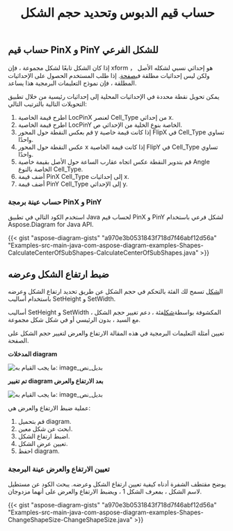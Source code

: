 ﻿---
title: حساب قيم الدبوس وتحديد حجم الشكل
type: docs
weight: 40
url: /ar/java/calculate-pin-values-and-setting-size-of-a-shape/
---
## **حساب قيم PinX و PinY للشكل الفرعي**
 إذا كان الشكل تابعًا لشكل مجموعة ، فإن xform هو إحداثي نسبي لشكله الأصل ， ولكن ليس إحداثيات مطلقة في[صفحة](https://reference.aspose.com/diagram/java/com.aspose.diagram/page). إذا طلب المستخدم الحصول على الإحداثيات المطلقة ، فإن نموذج التعليمات البرمجية هذا يساعد.

يمكن تحويل نقطة محددة في الإحداثيات المحلية إلى إحداثيات رئيسية من خلال تطبيق التحويلات التالية بالترتيب التالي:

1. اطرح قيمة الخاصية LocPinX لعنصر Cell_Type من إحداثي x.
1. اطرح قيمة الخاصية LocPinY الخاصة بنوع الخلية من الإحداثي ص.
1. قم بعكس النقطة حول المحور y إذا كانت قيمة خاصية FlipX في Cell_Type تساوي واحدًا.
1. عكس النقطة حول المحور x إذا كانت قيمة الخاصية FlipY في Cell_Type تساوي واحدًا.
1. قم بتدوير النقطة عكس اتجاه عقارب الساعة حول الأصل بقيمة خاصية Angle الخاصة بالنوع Cell_Type.
1. أضف قيمة PinX Cell_Type إلى إحداثيات x.
1. أضف قيمة PinY Cell_Type إلى الإحداثي y.
### **حساب عينة برمجة PinX و PinY**
استخدم الكود التالي في تطبيق Java لحساب قيم PinX و PinY لشكل فرعي باستخدام Aspose.Diagram for Java API.

{{< gist "aspose-diagram-gists" "a970e3b0531843f718d7f46abf12d56a" "Examples-src-main-java-com-aspose-diagram-examples-Shapes-CalculateCenterOfSubShapes-CalculateCenterOfSubShapes.java" >}}
## **ضبط ارتفاع الشكل وعرضه**
 ال[شكل](https://reference.aspose.com/diagram/java/com.aspose.diagram/shape) تسمح لك الفئة بالتحكم في حجم الشكل عن طريق تحديد ارتفاع الشكل وعرضه باستخدام أساليب SetHeight و SetWidth.

 أساليب SetHeight و SetWidth ، المكشوفة بواسطة[شكل](https://reference.aspose.com/diagram/java/com.aspose.diagram/Shape)فئة ، دعم تغيير حجم الشكل مع السيد ، بدون الرئيسي أو في شكل شكل مجموعة.

تعيين أمثلة التعليمات البرمجية في هذه المقالة الارتفاع والعرض لتغيير حجم الشكل على الصفحة.

**المدخلات diagram** 

![ما يجب القيام به: image_بديل_نص](http://i.imgur.com/cTiNWa7.png)

**تم تغيير diagram بعد الارتفاع والعرض**

![ما يجب القيام به: image_بديل_نص](calculate-pin-values-and-setting-size-of-a-shape_1.png)

عملية ضبط الارتفاع والعرض هي:

1. قم بتحميل diagram.
1. ابحث عن شكل معين.
1. اضبط ارتفاع الشكل.
1. تعيين عرض الشكل.
1. احفظ diagram.
### **تعيين الارتفاع والعرض عينة البرمجة**
يوضح مقتطف الشفرة أدناه كيفية تعيين ارتفاع الشكل وعرضه. يبحث الكود عن مستطيل لاسم الشكل ، بمعرف الشكل 1 ، ويضبط الارتفاع والعرض على أنهما مزدوجان.

{{< gist "aspose-diagram-gists" "a970e3b0531843f718d7f46abf12d56a" "Examples-src-main-java-com-aspose-diagram-examples-Shapes-ChangeShapeSize-ChangeShapeSize.java" >}}
